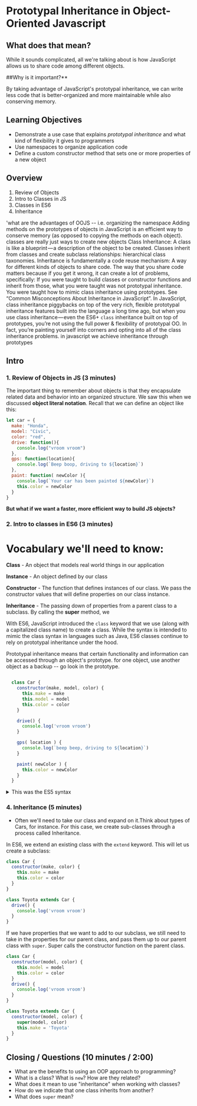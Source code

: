 # Prototypal Inheritance in Object-Oriented Javascript

## What does that mean?

While it sounds complicated, all we're talking about is how
JavaScript allows us to share code among different objects.

##Why is it important?**

By taking advantage of JavaScript's prototypal inheritance,
we can write less code that is better-organized and more
maintainable while also conserving memory.


## Learning Objectives
- Demonstrate a use case that explains *prototypal inheritance* and
what kind of flexibility it gives to programmers
- Use namespaces to organize application code
- Define a custom constructor method that sets one or more
properties of a new object

## Overview
1. Review of Objects
2. Intro to Classes in JS
3. Classes in ES6
4. Inheritance

'what are the advantages of OOJS -- i.e. organizing the namespace
Adding methods on the prototypes of objects in JavaScript is an efficient way to conserve memory (as opposed to copying the methods on each object).
classes are really just ways to create new objects
Class Inheritance: A class is like a blueprint — a description of the object to be created. Classes inherit from classes and create subclass relationships: hierarchical class taxonomies.
Inheritance is fundamentally a code reuse mechanism: A way for different kinds of objects to share code. The way that you share code matters because if you get it wrong, it can create a lot of problems, specifically:
If you were taught to build classes or constructor functions and inherit from those, what you were taught was not prototypal inheritance. You were taught how to mimic class inheritance using prototypes. See “Common Misconceptions About Inheritance in JavaScript”.
In JavaScript, class inheritance piggybacks on top of the very rich, flexible prototypal inheritance features built into the language a long time ago, but when you use class inheritance — even the ES6+ `class` inheritance built on top of prototypes, you’re not using the full power & flexibility of prototypal OO. In fact, you’re painting yourself into corners and opting into all of the class inheritance problems.
in javascript we achieve inheritance through prototypes
## Intro

### 1. Review of Objects in JS (3 minutes)

The important thing to remember about objects is that they encapsulate related data and behavior into an organized structure. We saw this when we discussed **object literal notation**. Recall that we can define an object like this:

```js
let car = {
  make: "Honda",
  model: "Civic",
  color: "red",
  drive: function(){
    console.log("vroom vroom")
  },
  gps: function(location){
    console.log(`Beep boop, driving to ${location}`)
  },
  paint: function( newColor ){
    console.log(`Your car has been painted ${newColor}`)
    this.color = newColor
  }
}
```
**But what if we want a faster, more efficient way to build JS objects?**

### 2. Intro to classes in ES6 (3 minutes)

# Vocabulary we'll need to know:

**Class** - An object that models real world things in our application

**Instance** - An object defined by our class

**Constructor** - The function that defines instances of our class. We pass the
constructor values that will define properties on our class instance.

**Inheritance** - The passing down of properties from a parent class to a subclass.
By calling the **super** method, we

With ES6, JavaScript introduced the `class` keyword that we use (along with a capitalized class name)
to create a class. While the syntax is intended to mimic the class syntax in languages such as
Java, ES6 classes continue to rely on prototypal inheritance under the hood.

Prototypal inheritance means that certain functionality and information can be accessed
through an object's prototype. for one object, use another object as a backup -- go look in the prototype.

```js

  class Car {
    constructor(make, model, color) {
      this.make = make
      this.model = model
      this.color = color
    }

    drive() {
      console.log('vroom vroom')
    }

    gps( location ) {
      console.log(`beep beep, driving to ${location}`)
    }

    paint( newColor ) {
      this.color = newColor
    }
  }
```

<details>
  <summary>This was the ES5 syntax</summary>

  ```js
  function Car(make, model, color) {
    this.make = make;
    this.model = model;
    this.color = color;
    this.drive = () => console.log('vroom vroom');
    this.gps = location => console.log(`driving to ${location}`);
    this.paint = newColor => (this.color = newColor);
  }
  ```
</details>

### 4. Inheritance (5 minutes)

- Often we'll need to take our class and expand on it.Think about types of Cars, for instance.
For this case, we create sub-classes through a process called Inheritance.

In ES6, we extend an existing class with the `extend` keyword. This will let us create a subclass:

```js
class Car {
  constructor(make, color) {
    this.make = make
    this.color = color
  }
}

class Toyota extends Car {
  drive() {
    console.log('vroom vroom')
  }
}
```

If we have properties that we want to add to our subclass, we still need to take in the properties for our parent class, and pass them up to our parent class with `super`. Super calls the
constructor function on the parent class.

```js
class Car {
  constructor(model, color) {
    this.model = model
    this.color = color
  }
  drive() {
    console.log('vroom vroom')
  }
}

class Toyota extends Car {
  constructor(model, color) {
    super(model, color)
    this.make = 'Toyota'
  }
}
```

## Closing / Questions (10 minutes / 2:00)

* What are the benefits to using an OOP approach to programming?
* What is a class? What is `new`? How are they related?
* What does it mean to use "inheritance" when working with classes?
* How do we indicate that one class inherits from another?
* What does `super` mean?
